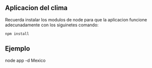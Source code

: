 ## Aplicacion del clima

Recuerda instalar los modulos de node para que 
la aplicacion funcione adecunadamente con los siguinetes
comando:  

`````````
npm install

`````````

## Ejemplo

node app -d Mexico